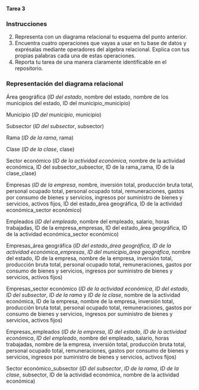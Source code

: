 **Tarea 3**
### Instrucciones
2. Representa con un diagrama relacional tu esquema del punto anterior.
3. Encuentra cuatro operaciones que vayas a usar en tu base de datos y exprésalas mediante operadores del algebra relacional. Explica con tus propias palabras cada una de estas operaciones.
4. Reporta tu tarea de una manera claramente identificable en el repositorio.

### Representación del diagrama relacional

Área geográfica (*ID del estado*, nombre del estado, nombre de los municipios del estado, ID del municipio_municipio)

Municipio (*ID del municipio*, municipio)

Subsector (*ID del subsector*, subsector)

Rama (*ID de la rama*, rama)

Clase (*ID de la clase*, clase)

Sector económico (*ID de la actividad económica*, nombre de la actividad económica, ID del subsector_subsector, ID de la rama_rama, ID de la clase_clase)

Empresas (*ID de la empresa*, nombre, inversión total, producción bruta total, personal ocupado total, personal ocupado total, remuneraciones, gastos por consumo de bienes y servicios, ingresos por suministro de bienes y servicios, activos fijos, ID del estado_área geográfica, ID de la actividad económica_sector económico)

Empleados (*ID del empleado*, nombre del empleado, salario, horas trabajadas, ID de la empresa_empresas, ID del estado_área geográfica, ID de la actividad económica_sector económico)

Empresas_área geográfica (*ID del estado_área geográfica*, *ID de la actividad económica_empresas*, *ID del municipio_área geográfica*, nombre del estado, ID de la empresa, nombre de la empresa, inversión total, producción bruta total, personal ocupado total, remuneraciones, gastos por consumo de bienes y servicios, ingresos por suministro de bienes y servicios, activos fijos) 

Empresas_sector económico (*ID de la actividad económica*, *ID del estado*, *ID del subsector*, *ID de la rama* y *ID de la clase*, nombre de la actividad económica, ID de la empresa, nombre de la empresa, inversión total, producción bruta total, personal ocupado total, remuneraciones, gastos por consumo de bienes y servicios, ingresos por suministro de bienes y servicios, activos fijos) 

Empresas_empleados (*ID de la empresa*, *ID del estado*, *ID de la actividad económica*, *ID del empleado*, nombre del empleado, salario, horas trabajadas, nombre de la empresa, inversión total, producción bruta total, personal ocupado total, remuneraciones, gastos por consumo de bienes y servicios, ingresos por suministro de bienes y servicios, activos fijos)

Sector económico_subsector (*ID del subsector*, *ID de la rama*, *ID de la clase*, subsector, ID de la actividad económica, nombre de la actividad económica)
